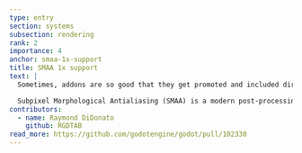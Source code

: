 ```yaml
---
type: entry
section: systems
subsection: rendering
rank: 2
importance: 4
anchor: smaa-1x-support
title: SMAA 1x support
text: |
  Sometimes, addons are so good that they get promoted and included directly in the engine. This just happened to the [Godot-SMAA](https://github.com/RGDTAB/Godot-SMAA) addon.

  Subpixel Morphological Antialiasing (SMAA) is a modern post-processing based anti aliasing solution (to get rid of those pesky jaggies). It proves sharper AA than FXAA at the tradeoff of being more resource intensive.
contributors:
  - name: Raymond DiDonato
    github: RGDTAB
read_more: https://github.com/godotengine/godot/pull/102330
---
```

